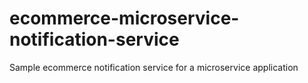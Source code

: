 # ecommerce-microservice-notification-service
Sample ecommerce notification service for a microservice application
